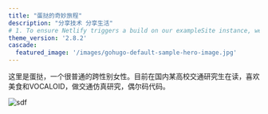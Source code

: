 ```yaml
---
title: "蛋挞的奇妙旅程"
description: "分享技术 分享生活"
# 1. To ensure Netlify triggers a build on our exampleSite instance, we need to change a file in the exampleSite directory.
theme_version: '2.8.2'
cascade:
  featured_image: '/images/gohugo-default-sample-hero-image.jpg'
---
```

这里是蛋挞，一个很普通的跨性别女性。目前在国内某高校交通研究生在读，喜欢美食和VOCALOID，做交通仿真研究，偶尔码代码。

![sdf](../images/esmeralda.jpg)
